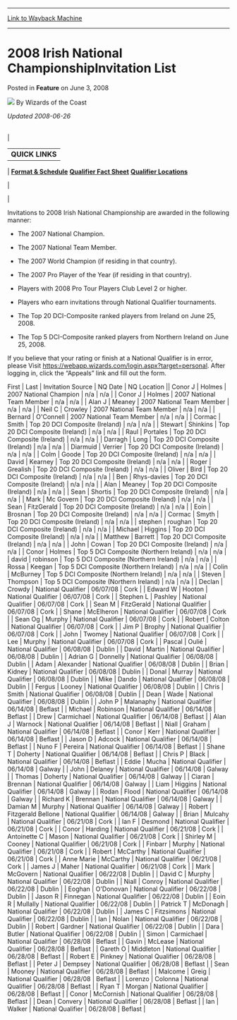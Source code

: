 
---
[Link to Wayback Machine](https://web.archive.org/web/20211020042411/https://magic.wizards.com/en/articles/archive/feature/2008-irish-national-championshipinvitation-list-2008-06-03)

[_metadata_:author]:- "Wizards of the Coast"
[_metadata_:description]:- "Updated 2008-06-26QUICK LINKS  Format & Schedule Qualifier Fact Sheet Qualifier Locations   Invitations to 2008 Irish National Championship are awarded in the following manner: The 2007 National Champion. The 2007 National Team Member. The 2007 World Champion (if residing in that country). The 2007 Pro Player of the Year (if residing in that country). Players with 2008 Pro"
[_metadata_:generator]:- "Drupal 7 (http://drupal.org)"
[_metadata_:node]:- "733051"
[_metadata_:publish_date]:- "2008-06-03"
[_metadata_:source]:- "div-main-content"
[_metadata_:title]:- "2008 Irish National ChampionshipInvitation List"
[_metadata_:wayback_capture_timestamp]:- "2021-10-20 04:24:11"
[_metadata_:wayback_raw_url]:- "https://web.archive.org/web/20211020042411id_/https://magic.wizards.com/en/articles/archive/feature/2008-irish-national-championshipinvitation-list-2008-06-03"
[_metadata_:wayback_url]:- "https://magic.wizards.com/en/articles/archive/feature/2008-irish-national-championshipinvitation-list-2008-06-03"
---


2008 Irish National ChampionshipInvitation List
===============================================



 Posted in **Feature**
 on June 3, 2008 






![](https://media.magic.wizards.com/styles/auth_small/public/images/person/wizards_author.jpg)
By Wizards of the Coast











*Updated 2008-06-26*



|  |  |  |
| --- | --- | --- |
| 

|  |
| --- |
| **QUICK LINKS** |
| 
[**Format & Schedule**](http://archive.wizards.com/Magic/Magazine/Article.aspx?x=events/nationals/ie)
[**Qualifier Fact Sheet**](/en/articles/archive/feature/2008-national-qualifier-fact-sheet-2008-06-03)
[**Qualifier Locations**](/en/articles/archive/feature/2008-national-qualifier-locations-2008-06-03)

 |

 |

  


Invitations to 2008 Irish National Championship are awarded in the following manner:




- The 2007 National Champion.

- The 2007 National Team Member.

- The 2007 World Champion (if residing in that country).

- The 2007 Pro Player of the Year (if residing in that country).

- Players with 2008 Pro Tour Players Club Level 2 or higher.

- Players who earn invitations through National Qualifier tournaments.

- The Top 20 DCI-Composite ranked players from Ireland on June 25, 2008.

- The Top 5 DCI-Composite ranked players from Northern Ireland on June 25, 2008.

If you believe that your rating or finish at a National Qualifier is in error, please Visit <https://webapp.wizards.com/login.aspx?target=personal>. After logging in, click the “Appeals” link and fill out the form.



 First | Last | Invitation Source | NQ Date | NQ Location || Conor J | Holmes | 2007 National Champion | n/a | n/a |
| Conor J | Holmes | 2007 National Team Member | n/a | n/a |
| Alan J | Meaney | 2007 National Team Member | n/a | n/a |
| Neil C | Crowley | 2007 National Team Member | n/a | n/a |
| Bernard | O'Connell | 2007 National Team Member | n/a | n/a |
| Cormac | Smith | Top 20 DCI Composite (Ireland) | n/a | n/a |
| Stewart | Shinkins | Top 20 DCI Composite (Ireland) | n/a | n/a |
| Raul | Portales | Top 20 DCI Composite (Ireland) | n/a | n/a |
| Darragh | Long | Top 20 DCI Composite (Ireland) | n/a | n/a |
| Diarmuid | Verrier | Top 20 DCI Composite (Ireland) | n/a | n/a |
| Colm | Goode | Top 20 DCI Composite (Ireland) | n/a | n/a |
| David | Kearney | Top 20 DCI Composite (Ireland) | n/a | n/a |
| Roger | Grealish | Top 20 DCI Composite (Ireland) | n/a | n/a |
| Oliver | Bird | Top 20 DCI Composite (Ireland) | n/a | n/a |
| Ben | Rhys-davies | Top 20 DCI Composite (Ireland) | n/a | n/a |
| Alan | Meaney | Top 20 DCI Composite (Ireland) | n/a | n/a |
| Sean | Shortis | Top 20 DCI Composite (Ireland) | n/a | n/a |
| Mark | Mc Govern | Top 20 DCI Composite (Ireland) | n/a | n/a |
| Sean | FitzGerald | Top 20 DCI Composite (Ireland) | n/a | n/a |
| Eoin | Brosnan | Top 20 DCI Composite (Ireland) | n/a | n/a |
| Cormac | Smyth | Top 20 DCI Composite (Ireland) | n/a | n/a |
| stephen | roughan | Top 20 DCI Composite (Ireland) | n/a | n/a |
| Michael | Higgins | Top 20 DCI Composite (Ireland) | n/a | n/a |
| Matthew | Barrett | Top 20 DCI Composite (Ireland) | n/a | n/a |
| John | Cowan | Top 20 DCI Composite (Ireland) | n/a | n/a |
| Conor | Holmes | Top 5 DCI Composite (Northern Ireland) | n/a | n/a |
| david | robinson | Top 5 DCI Composite (Northern Ireland) | n/a | n/a |
| Rossa | Keegan | Top 5 DCI Composite (Northern Ireland) | n/a | n/a |
| Colin | McBurney | Top 5 DCI Composite (Northern Ireland) | n/a | n/a |
| Steven | Thompson | Top 5 DCI Composite (Northern Ireland) | n/a | n/a |
| Declan | Crowdy | National Qualifier | 06/07/08 | Cork |
| Edward W | Hooton | National Qualifier | 06/07/08 | Cork |
| Stephen L | Pashley | National Qualifier | 06/07/08 | Cork |
| Sean M | FitzGerald | National Qualifier | 06/07/08 | Cork |
| Shane | McElheron | National Qualifier | 06/07/08 | Cork |
| Sean Og | Murphy | National Qualifier | 06/07/08 | Cork |
| Robert | Colton | National Qualifier | 06/07/08 | Cork |
| Jim P | Brophy | National Qualifier | 06/07/08 | Cork |
| John | Twomey | National Qualifier | 06/07/08 | Cork |
| Lee | Murphy | National Qualifier | 06/07/08 | Cork |
| Pascal | Oulié | National Qualifier | 06/08/08 | Dublin |
| David | Martin | National Qualifier | 06/08/08 | Dublin |
| Adrian G | Donnelly | National Qualifier | 06/08/08 | Dublin |
| Adam | Alexander | National Qualifier | 06/08/08 | Dublin |
| Brian | Kidney | National Qualifier | 06/08/08 | Dublin |
| Donal | Murray | National Qualifier | 06/08/08 | Dublin |
| Mike | Dando | National Qualifier | 06/08/08 | Dublin |
| Fergus | Looney | National Qualifier | 06/08/08 | Dublin |
| Chris | Smith | National Qualifier | 06/08/08 | Dublin |
| Dean | Wade | National Qualifier | 06/08/08 | Dublin |
| John P | Malanaphy | National Qualifier | 06/14/08 | Beflast |
| Michael | Robinson | National Qualifier | 06/14/08 | Beflast |
| Drew | Carmichael | National Qualifier | 06/14/08 | Beflast |
| Alan J | Warnock | National Qualifier | 06/14/08 | Beflast |
| Niall | Graham | National Qualifier | 06/14/08 | Beflast |
| Conor | Kerr | National Qualifier | 06/14/08 | Beflast |
| Jason D | Adcock | National Qualifier | 06/14/08 | Beflast |
| Nuno F | Pereira | National Qualifier | 06/14/08 | Beflast |
| Shane T | Doherty | National Qualifier | 06/14/08 | Beflast |
| Chris P | Black | National Qualifier | 06/14/08 | Beflast |
| Eddie | Mucha | National Qualifier | 06/14/08 | Galway |
| John | Delaney | National Qualifier | 06/14/08 | Galway |
| Thomas | Doherty | National Qualifier | 06/14/08 | Galway |
| Ciaran | Brennan | National Qualifier | 06/14/08 | Galway |
| Liam | Higgins | National Qualifier | 06/14/08 | Galway |
| Rodan | Flood | National Qualifier | 06/14/08 | Galway |
| Richard K | Brennan | National Qualifier | 06/14/08 | Galway |
| Damian M | Murphy | National Qualifier | 06/14/08 | Galway |
| Robert | Fitzgerald Bellone | National Qualifier | 06/14/08 | Galway |
| Brian | Mulcahy | National Qualifier | 06/21/08 | Cork |
| Ian F | Desmond | National Qualifier | 06/21/08 | Cork |
| Conor | Harding | National Qualifier | 06/21/08 | Cork |
| Antoinette C | Mason | National Qualifier | 06/21/08 | Cork |
| Shirley M | Cooney | National Qualifier | 06/21/08 | Cork |
| Finbarr | Murphy | National Qualifier | 06/21/08 | Cork |
| Robert | McCarthy | National Qualifier | 06/21/08 | Cork |
| Anne Marie | McCarthy | National Qualifier | 06/21/08 | Cork |
| James J | Maher | National Qualifier | 06/21/08 | Cork |
| Mark | McGovern | National Qualifier | 06/22/08 | Dublin |
| David C | Murphy | National Qualifier | 06/22/08 | Dublin |
| Niall | Conroy | National Qualifier | 06/22/08 | Dublin |
| Eoghan | O'Donovan | National Qualifier | 06/22/08 | Dublin |
| Jason R | Finnegan | National Qualifier | 06/22/08 | Dublin |
| Eoin R | Mullally | National Qualifier | 06/22/08 | Dublin |
| Patrick T | McDonagh | National Qualifier | 06/22/08 | Dublin |
| James C | Fitzsimons | National Qualifier | 06/22/08 | Dublin |
| Ian | Nolan | National Qualifier | 06/22/08 | Dublin |
| Robert | Gardner | National Qualifier | 06/22/08 | Dublin |
| Dara | Butler | National Qualifier | 06/22/08 | Dublin |
| Simon | Carmichael | National Qualifier | 06/28/08 | Beflast |
| Gavin | McLease | National Qualifier | 06/28/08 | Beflast |
| Gareth O | Middleton | National Qualifier | 06/28/08 | Beflast |
| Robert E | Pinkney | National Qualifier | 06/28/08 | Beflast |
| Peter J | Dempsey | National Qualifier | 06/28/08 | Beflast |
| Sean | Mooney | National Qualifier | 06/28/08 | Beflast |
| Malcome | Greig | National Qualifier | 06/28/08 | Beflast |
| Lorenzo | Colonna | National Qualifier | 06/28/08 | Beflast |
| Ryan T | Morgan | National Qualifier | 06/28/08 | Beflast |
| Conor | McCornish | National Qualifier | 06/28/08 | Beflast |
| Dean | Convery | National Qualifier | 06/28/08 | Beflast |
| Ian | Walker | National Qualifier | 06/28/08 | Beflast |







